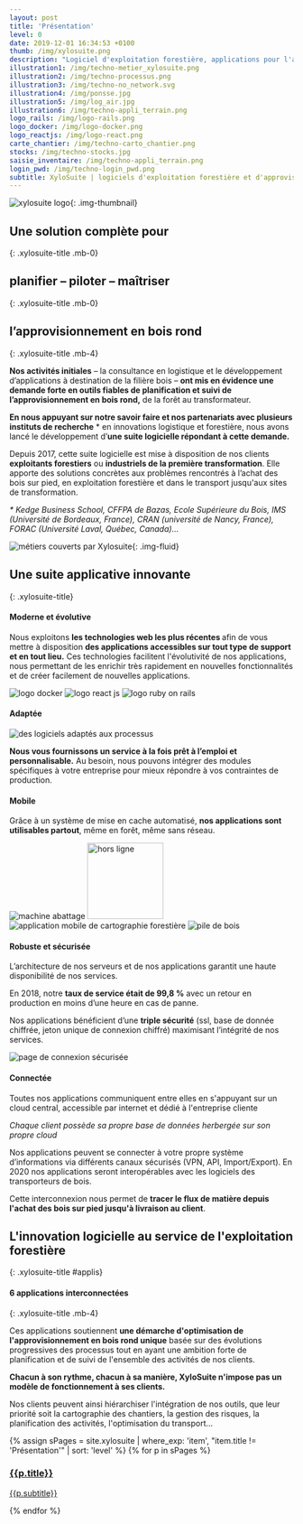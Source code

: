 ```yaml
---
layout: post
title: 'Présentation'
level: 0
date: 2019-12-01 16:34:53 +0100
thumb: /img/xylosuite.png
description: "Logiciel d'exploitation forestière, applications pour l'approvisionnement en bois"
illustration1: /img/techno-metier_xylosuite.png
illustration2: /img/techno-processus.png
illustration3: /img/techno-no_network.svg
illustration4: /img/ponsse.jpg
illustration5: /img/log_air.jpg
illustration6: /img/techno-appli_terrain.png
logo_rails: /img/logo-rails.png
logo_docker: /img/logo-docker.png
logo_reactjs: /img/logo-react.png
carte_chantier: /img/techno-carto_chantier.png
stocks: /img/techno-stocks.jpg
saisie_inventaire: /img/techno-appli_terrain.png
login_pwd: /img/techno-login_pwd.png
subtitle: XyloSuite | logiciels d'exploitation forestière et d'approvisionnement en bois
---
```


![xylosuite logo]({{page.thumb}}){: .img-thumbnail}

## Une solution complète pour
{: .xylosuite-title .mb-0}
## **planifier – piloter – maîtriser**
{: .xylosuite-title .mb-0}
## l’approvisionnement en bois rond
{: .xylosuite-title .mb-4}

<div itemscop itemtype="http://schema.org/WebApplication" class="jumbotron py-2">
  <div itemprop="about">
    <p class="">
      <strong>Nos activités initiales</strong> – la consultance en logistique et le développement d’applications à destination de la filière bois – <strong>ont mis en évidence une demande forte en outils fiables de planification et suivi de l’approvisionnement en bois rond,</strong> de la forêt au transformateur.
    </p>
  </div>
  <div>
    <p>
    <strong>En nous appuyant sur notre savoir faire et nos partenariats avec plusieurs instituts de recherche</strong> * en innovations logistique et forestière, nous avons lancé le développement d’<strong>une suite logicielle répondant à cette demande.</strong>
    </p> 
  </div>
  <div itemprop="abstract">
    <p class="lead">
      Depuis 2017, cette suite logicielle est mise à disposition de nos clients <strong>exploitants forestiers</strong> ou <strong>industriels de la première transformation</strong>. Elle apporte des solutions concrètes aux problèmes rencontrés à l’achat des bois sur pied, en exploitation forestière et dans le transport jusqu'aux sites de transformation.
    </p>
  </div>
  <div>
    <p>
      <i class="fas fa-flask mr-2"></i><em>* Kedge Business School, CFFPA de Bazas, Ecole Supérieure du Bois, IMS (Université de Bordeaux, France), CRAN (université de Nancy, France), FORAC (Université Laval, Québec, Canada)...</em>
    </p>
  </div>
</div>

![métiers couverts par Xylosuite]({{page.illustration1}}){: .img-fluid}

## Une suite applicative innovante
{: .xylosuite-title}

<div class="jumbotron py-4">
  <h4 class="xylosuite-title"><i class="fas fa-redo-alt mr-2"></i>Moderne et évolutive</h4>
  <p>
    Nous exploitons <strong>les technologies web les plus récentes </strong>afin de vous mettre à disposition <strong>des applications accessibles sur tout type de support et en tout lieu.</strong>
    Ces technologies facilitent l'évolutivité de nos applications, nous permettant de les enrichir très rapidement en nouvelles fonctionnalités et de créer facilement de nouvelles applications.
  </p>
  <p class="d-flex justify-content-around flex-wrap mt-3" >
    <img src="{{page.logo_docker}}" alt="logo docker" class="img-logo-xl m-2" >
    <img src="{{page.logo_reactjs}}" alt="logo react js" class="img-logo-xl m-2" >
    <img src="{{page.logo_rails}}" alt="logo ruby on rails" class="img-logo-xl m-2" >
  </p>
</div>

<div class="jumbotron py-4">
  <h4 class="xylosuite-title"><i class="fas fa-hard-hat mr-2"></i>Adaptée</h4>
  <div class="container p-0">
    <div class="row">
       <div class="col-sm-12 col-md-6 mb-2"> 
        <img src="{{page.illustration2}}" alt="des logiciels adaptés aux processus" class=".img-fluid w-100" >
      </div>
      <div class="col-sm-12 col-md-6"> 
        <p>
          <strong>Nous vous fournissons un service à la fois prêt à l’emploi et personnalisable.</strong>
          Au besoin, nous pouvons intégrer des modules spécifiques à votre entreprise pour mieux répondre à vos contraintes de production.
        </p>
      </div>
    </div>
  </div>
  
</div>

<div class="jumbotron py-4">
  <h4 class="xylosuite-title"><i class="fas fa-mobile-alt mr-2"></i>Mobile</h4>
  <p>
    Grâce à un système de mise en cache automatisé, <strong>nos applications sont utilisables partout</strong>, même en forêt, même sans réseau.
  </p>
  <p class="d-flex justify-content-around flex-wrap mt-3">
    <img src="{{page.illustration4}}" alt="machine abattage" class="img-fluid h-100 m-2" style="max-height: 135px;" >
    <img src="{{page.illustration3}}" alt="hors ligne" class="img-fluid m-2" style="height: 135px;">
    <img 
      src="{{page.illustration6}}"
      alt="application mobile de cartographie forestière" 
      class="img-fluid h-100 m-2" 
      style="max-height: 135px;"
      >
    <img src="{{page.illustration5}}" alt="pile de bois" class="img-fluid h-100 m-2" style="max-height: 135px;">
  </p>
</div>

<div class="jumbotron py-4">
  <h4 class="xylosuite-title"><i class="fas fa-lock mr-2"></i>Robuste et sécurisée</h4>
  <div class="container p-0">
    <div class="row">
      <div class="col-sm-12 col-md-8"> 
        <p>
          L’architecture de nos serveurs et de nos applications garantit une haute disponibilité de nos services.
        </p>
        <p>      
          En 2018, notre <strong>taux de service était de 99,8 %</strong> avec un retour en production en moins d’une heure en cas de panne.
        </p>
        <p>
          Nos applications bénéficient d’une <strong>triple sécurité</strong> (ssl, base de donnée chiffrée, jeton unique de connexion chiffré) maximisant l’intégrité de nos services.
        </p>
      </div>
      <div class="col-sm-12 col-md-4 mb-2"> 
        <img src="{{page.login_pwd}}" alt="page de connexion sécurisée" class="img-fluid">
      </div>
    </div>
  </div>
</div>

<div class="jumbotron py-4">
  <h4 class="xylosuite-title"><i class="fas fa-globe mr-2"></i>Connectée</h4>
  <p class="lead mb-1">
    Toutes nos applications communiquent entre elles en s'appuyant sur un cloud central, accessible par internet et dédié à l'entreprise cliente 
  </p><p>
    <em>Chaque client possède sa propre base de données herbergée sur son propre cloud</em>
  </p><p>
    Nos applications peuvent se connecter à votre propre système d’informations via différents canaux sécurisés (VPN, API, Import/Export).
    En 2020 nos applications seront interopérables avec les logiciels des transporteurs de bois.
  </p><p>
    Cette interconnexion nous permet de <strong>tracer le flux de matière depuis l'achat des bois sur pied jusqu'à livraison au client</strong>.  
  </p>
</div>

## L'innovation logicielle au service de l'exploitation forestière
{: .xylosuite-title #applis}

#### 6 applications interconnectées
{: .xylosuite-title .mb-4}

<div class="jumbotron py-4">
  <p class="lead mb-0">
    Ces applications soutiennent <strong>une démarche d'optimisation de l'approvisionnement en bois rond unique</strong> basée sur des évolutions progressives des processus tout en ayant une ambition forte de planification et de suivi de l'ensemble des activités de nos clients. 
  </p>
  <p class="lead">
    <strong>Chacun à son rythme, chacun à sa manière, XyloSuite n'impose pas un modèle de fonctionnement à ses clients.</strong>
  </p>
  <p>
    Nos clients peuvent ainsi hiérarchiser l'intégration de nos outils, que leur priorité soit la cartographie des chantiers, la gestion des risques, la planification des activités, l'optimisation du transport...
  </p>
  <div>
      {% assign sPages = site.xylosuite | where_exp: 'item', "item.title != 'Présentation'" | sort: 'level' %}
      {% for p in sPages %}
        <div class="m-2">
          <a href="{{ p.url | prepend: site.baseurl }}" class="text-dark">
            <div class="py-2">
              <h3 class="xylosuite-title mb-0 pb-0"><i class="fas fa-chevron-right mr-1"></i> {{p.title}}</h3>
              <p class="p-0 m-0">{{p.subtitle}}</p>
            </div>            
          </a>
        </div>
      {% endfor %}
  </div>
</div>
